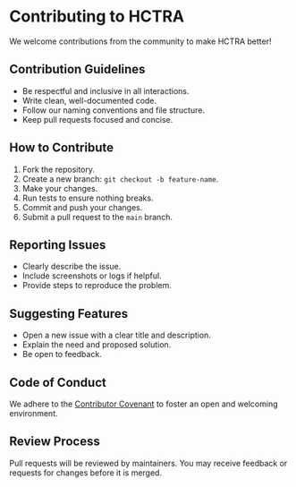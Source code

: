 # Contributing to HCTRA

We welcome contributions from the community to make HCTRA better!

## Contribution Guidelines

- Be respectful and inclusive in all interactions.
- Write clean, well-documented code.
- Follow our naming conventions and file structure.
- Keep pull requests focused and concise.

## How to Contribute

1. Fork the repository.
2. Create a new branch: `git checkout -b feature-name`.
3. Make your changes.
4. Run tests to ensure nothing breaks.
5. Commit and push your changes.
6. Submit a pull request to the `main` branch.

## Reporting Issues

- Clearly describe the issue.
- Include screenshots or logs if helpful.
- Provide steps to reproduce the problem.

## Suggesting Features

- Open a new issue with a clear title and description.
- Explain the need and proposed solution.
- Be open to feedback.

## Code of Conduct

We adhere to the [Contributor Covenant](https://www.contributor-covenant.org/) to foster an open and welcoming environment.

## Review Process

Pull requests will be reviewed by maintainers. You may receive feedback or requests for changes before it is merged.
